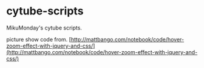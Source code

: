 cytube-scripts
==============

MikuMonday's cytube scripts.

picture show code from.
[http://mattbango.com/notebook/code/hover-zoom-effect-with-jquery-and-css/](http://mattbango.com/notebook/code/hover-zoom-effect-with-jquery-and-css/)